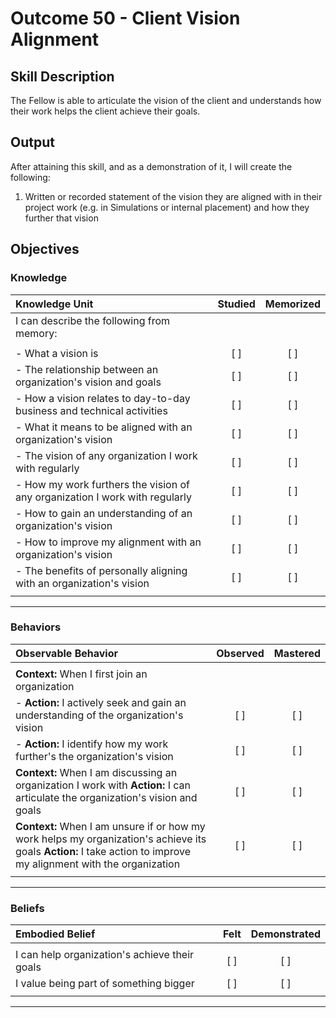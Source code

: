 # Outcome 50 - Client Vision Alignment

## Skill Description

The Fellow is able to articulate the vision of the client and understands how their work helps the client achieve their goals.

## Output

After attaining this skill, and as a demonstration of it, I will create the following:

1. Written or recorded statement of the vision they are aligned with in their project work (e.g. in Simulations or internal placement) and how they further that vision

## Objectives

### Knowledge

| Knowledge Unit | Studied | Memorized |
|:---|:---:|:---:|
| I can describe the following from memory: | | |
| | | |
| - What a vision is | [ ] | [ ] |
| - The relationship between an organization's vision and goals | [ ] | [ ] |
| - How a vision relates to day-to-day business and technical activities | [ ] | [ ] |
| - What it means to be aligned with an organization's vision | [ ] | [ ] |
| - The vision of any  organization I work with regularly | [ ] | [ ] |
| - How my work furthers the vision of any organization I work with regularly | [ ] | [ ] |
| - How to gain an understanding of an organization's vision | [ ] | [ ] |
| - How to improve my alignment with an organization's vision | [ ] | [ ] |
| - The benefits of personally aligning with an organization's vision | [ ] | [ ] |
| | | |

---

### Behaviors

| Observable Behavior | Observed | Mastered |
|:---|:---:|:---:|
| | | |
| **Context:** When I first join an organization | | |
| - **Action:** I actively seek and gain an understanding of the organization's vision | [ ] | [ ] |
| - **Action:** I identify how my work further's the organization's vision | [ ] | [ ] |
| **Context:** When I am discussing an organization I work with **Action:** I can articulate the organization's vision and goals | [ ] | [ ] |
| **Context:** When I am unsure if or how my work helps my organization's achieve its goals **Action:** I take action to improve my alignment with the organization | [ ] | [ ] |
| | | |

---

### Beliefs


| Embodied Belief | Felt | Demonstrated |
|:---|:---:|:---:|
| | | |
| I can help organization's achieve their goals | [ ] | [ ] |
| I value being part of something bigger | [ ] | [ ] |
| | | |
---